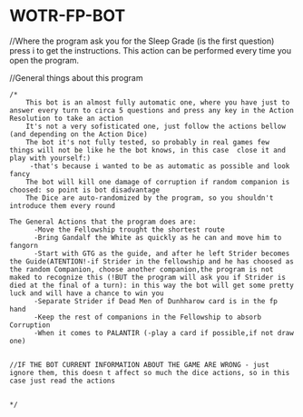 # WOTR-FP-BOT
//Where the program ask you for the Sleep Grade (is the first question) press i to get the instructions. This action can be performed every time you open the program.

//General things about this program
	 
	/*
	    This bot is an almost fully automatic one, where you have just to answer every turn to circa 5 questions and press any key in the Action Resolution to take an action
		It's not a very sofisticated one, just follow the actions bellow (and depending on the Action Dice)
		The bot it's not fully tested, so probably in real games few things will not be like he the bot knows, in this case  close it and play with yourself:)
		 -that's because i wanted to be as automatic as possible and look fancy
		The bot will kill one damage of corruption if random companion is choosed: so point is bot disadvantage
		The Dice are auto-randomized by the program, so you shouldn't introduce them every round
	    
	The General Actions that the program does are:
		  -Move the Fellowship trought the shortest route
	      -Bring Gandalf the White as quickly as he can and move him to fangorn
		  -Start with GTG as the guide, and after he left Strider becomes the Guide(ATENTION!-if Strider in the fellowship and he has choosed as the random Companion, choose another companion,the program is not maked to recognize this (!BUT the program will ask you if Strider is died at the final of a turn): in this way the bot will get some pretty luck and will have a chance to win you
		  -Separate Strider if Dead Men of Dunhharow card is in the fp hand
		  -Keep the rest of companions in the Fellowship to absorb Corruption 
	      -When it comes to PALANTIR (-play a card if possible,if not draw one)
		  
	
	//IF THE BOT CURRENT INFORMATION ABOUT THE GAME ARE WRONG - just ignore them, this doesn t affect so much the dice actions, so in this case just read the actions
	

	*/
